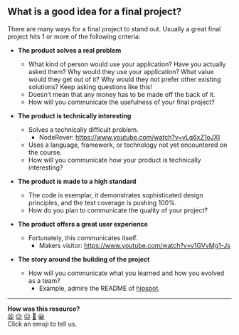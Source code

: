 ## What is a good idea for a final project?
There are many ways for a final project to stand out. Usually a great final project hits 1 or more of the following criteria:
    
- **The product solves a real problem**
    - What kind of person would use your application? Have you actually asked them? Why would they use your application? What value would they get out of it? Why would they not prefer other existing solutions? Keep asking questions like this!
    - Doesn’t mean that any money has to be made off the back of it.
    - How will you communicate the usefulness of your final project?  

- **The product is technically interesting**
    - Solves a technically difficult problem.
        - NodeRover: https://www.youtube.com/watch?v=vLq6xZ1oJXI
    - Uses a language, framework, or technology not yet encountered on the course.
    - How will you communicate how your product is technically interesting?   

- **The product is made to a high standard**
    - The code is exemplar, it demonstrates sophisticated design principles, and the test coverage is pushing 100%.
    - How do you plan to communicate the quality of your project?   

- **The product offers a great user experience**
    - Fortunately, this communicates itself.
        - Makers visitor: https://www.youtube.com/watch?v=v1GVvMg1-Js     

- **The story around the building of the project**
    - How will you communicate what you learned and how you evolved as a team?
        - Example, admire the README of [hipspot](https://github.com/ejbyne/hipspot).

<!-- BEGIN GENERATED SECTION DO NOT EDIT -->

---

**How was this resource?**  
[😫](https://airtable.com/shrUJ3t7KLMqVRFKR?prefill_Repository=course&prefill_File=pills/what_makes_a_good_final_project.md&prefill_Sentiment=😫) [😕](https://airtable.com/shrUJ3t7KLMqVRFKR?prefill_Repository=course&prefill_File=pills/what_makes_a_good_final_project.md&prefill_Sentiment=😕) [😐](https://airtable.com/shrUJ3t7KLMqVRFKR?prefill_Repository=course&prefill_File=pills/what_makes_a_good_final_project.md&prefill_Sentiment=😐) [🙂](https://airtable.com/shrUJ3t7KLMqVRFKR?prefill_Repository=course&prefill_File=pills/what_makes_a_good_final_project.md&prefill_Sentiment=🙂) [😀](https://airtable.com/shrUJ3t7KLMqVRFKR?prefill_Repository=course&prefill_File=pills/what_makes_a_good_final_project.md&prefill_Sentiment=😀)  
Click an emoji to tell us.

<!-- END GENERATED SECTION DO NOT EDIT -->
